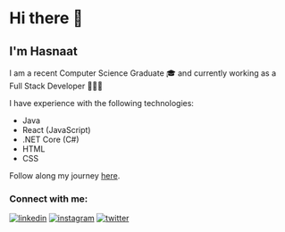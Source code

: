 # Hi there 👋
## I'm Hasnaat 

I am a recent Computer Science Graduate 🎓 and currently working as a Full Stack Developer 👨🏻‍💻

I have experience with the following technologies:
- Java
- React (JavaScript)
- .NET Core (C#)
- HTML
- CSS

Follow along my journey [here](https://www.instagram.com/HasnaatCodes).

### Connect with me:
[<img src='https://img.icons8.com/fluent/48/000000/linkedin.png' alt='linkedin'>](https://www.linkedin.com/in/HasnaatAkhtar/)  [<img src='https://img.icons8.com/fluent/48/000000/instagram-new.png' alt='instagram'>](https://www.instagram.com/HasnaatCodes/)  [<img src='https://img.icons8.com/fluent/48/000000/twitter.png' alt='twitter'>](https://twitter.com/HasnaatCodes)  


<!--
**HasnaatCodes/HasnaatCodes** is a ✨ _special_ ✨ repository because its `README.md` (this file) appears on your GitHub profile.

Here are some ideas to get you started:

- 🔭 I’m currently working on ...
- 🌱 I’m currently learning ...
- 👯 I’m looking to collaborate on ...
- 🤔 I’m looking for help with ...
- 💬 Ask me about ...
- 📫 How to reach me: ...
- 😄 Pronouns: ...
- ⚡ Fun fact: ...
-->
